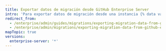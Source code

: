 ```yaml
---
title: Exportar datos de migración desde GitHub Enterprise Server
intro: 'Para exportar datos de migración desde una instancia {% data variables.product.prodname_ghe_server %}, deberás preparar la instancia, bloquear los repositorios y generar un archivo de migración. Debes exportar datos de una instancia {% data variables.product.prodname_ghe_server %} si tienes planeado cambiar de plataforma o vas a pasar de una instancia de prueba a una instancia de producción.'
redirect_from:
  - /enterprise/admin/guides/migrations/exporting-migration-data-from-github-enterprise/
  - /enterprise/admin/migrations/exporting-migration-data-from-github-enterprise-server
mapTopic: true
versions:
  enterprise-server: '*'
---
```


